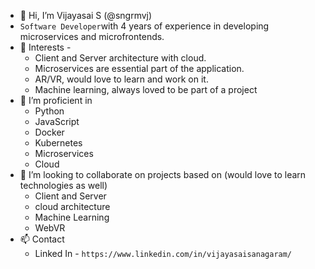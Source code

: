 - 👋 Hi, I’m Vijayasai S (@sngrmvj)
- `Software Developer`with 4 years of experience in developing microservices and microfrontends.   
- 👀 Interests -
  - Client and Server architecture with cloud.
  - Microservices are essential part of the application.
  - AR/VR, would love to learn and work on it.
  - Machine learning, always loved to be part of a project
- 🌱 I’m proficient in
  - Python
  - JavaScript
  - Docker
  - Kubernetes
  - Microservices
  - Cloud
- 💞️ I’m looking to collaborate on projects based on (would love to learn technologies as well)
  - Client and Server 
  - cloud architecture
  - Machine Learning
  - WebVR
- 📫 Contact
  - Linked In - `https://www.linkedin.com/in/vijayasaisanagaram/`

<!---
sngrmvj/sngrmvj is a ✨ special ✨ repository because its `README.md` (this file) appears on your GitHub profile.
You can click the Preview link to take a look at your changes.
--->
